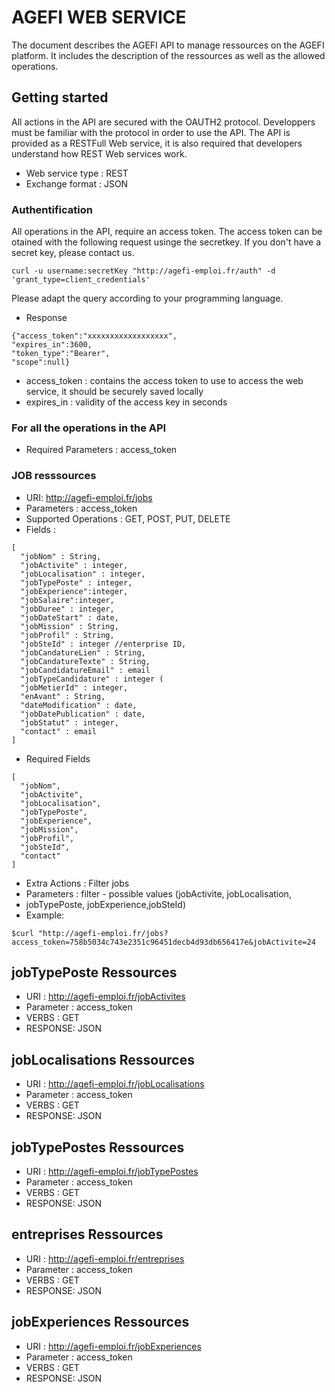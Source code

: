 # AGEFI WEB SERVICE 
The document describes the AGEFI API to manage ressources on the AGEFI platform. It includes the description of the ressources as well as the allowed operations. 

## Getting started

All actions in the API are secured with the OAUTH2 protocol. Developpers must be familiar with the protocol in order to use the API. The API is provided as a RESTFull Web service, it is also required that developers understand how REST Web services work. 

* Web service type : REST
* Exchange format : JSON 

### Authentification

All operations in the API, require an access token. The access token can be otained with the following request usinge the secretkey. If you don't have a secret key, please contact us.  

```
curl -u username:secretKey "http://agefi-emploi.fr/auth" -d
'grant_type=client_credentials'
```
Please adapt the query according to your programming language. 

* Response
```
{"access_token":"xxxxxxxxxxxxxxxxxx",
"expires_in":3600,
"token_type":"Bearer",
"scope":null}
```

* access_token : contains the access token to use to access the web service, it should be securely saved locally
* expires_in : validity of the access key in seconds

### For all the operations in the API 
* Required Parameters : access_token


### JOB resssources
* URI: http://agefi-emploi.fr/jobs
* Parameters : access_token
* Supported Operations : GET, POST, PUT, DELETE 
* Fields : 
```
[
  "jobNom" : String,
  "jobActivite" : integer,
  "jobLocalisation" : integer,
  "jobTypePoste" : integer,
  "jobExperience":integer,
  "jobSalaire":integer,
  "jobDuree" : integer,
  "jobDateStart" : date,
  "jobMission" : String,
  "jobProfil" : String,
  "jobSteId" : integer //enterprise ID,
  "jobCandatureLien" : String,
  "jobCandatureTexte" : String,
  "jobCandidatureEmail" : email 
  "jobTypeCandidature" : integer (
  "jobMetierId" : integer,
  "enAvant" : String,
  "dateModification" : date,
  "jobDatePublication" : date,
  "jobStatut" : integer,
  "contact" : email
]
```

* Required Fields 

```
[
  "jobNom",
  "jobActivite",
  "jobLocalisation",
  "jobTypePoste",
  "jobExperience",
  "jobMission",
  "jobProfil",
  "jobSteId",
  "contact"
]
```

* Extra Actions : Filter jobs 
* Parameters : filter - possible values (jobActivite, jobLocalisation,
* jobTypePoste, jobExperience,jobSteId)
* Example: 

```
$curl "http://agefi-emploi.fr/jobs?
access_token=758b5034c743e2351c96451decb4d93db656417e&jobActivite=24
```

## jobTypePoste Ressources 
* URI : http://agefi-emploi.fr/jobActivites
* Parameter : access_token
* VERBS : GET
* RESPONSE: JSON 

## jobLocalisations Ressources 
* URI : http://agefi-emploi.fr/jobLocalisations
* Parameter : access_token
* VERBS : GET
* RESPONSE: JSON

## jobTypePostes Ressources 
* URI : http://agefi-emploi.fr/jobTypePostes
* Parameter : access_token
* VERBS : GET
* RESPONSE: JSON

## entreprises Ressources 
* URI : http://agefi-emploi.fr/entreprises
* Parameter : access_token
* VERBS : GET
* RESPONSE: JSON

## jobExperiences Ressources 
* URI : http://agefi-emploi.fr/jobExperiences
* Parameter : access_token
* VERBS : GET
* RESPONSE: JSON


